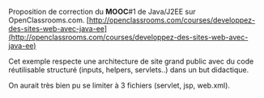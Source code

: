 Proposition de correction du **MOOC**#1 de Java/J2EE sur OpenClassrooms.com.
[http://openclassrooms.com/courses/developpez-des-sites-web-avec-java-ee](http://openclassrooms.com/courses/developpez-des-sites-web-avec-java-ee)

Cet exemple respecte une architecture de site grand public avec du code réutilisable structuré (inputs, helpers, servlets..) dans un but didactique.

On aurait très bien pu se limiter à 3 fichiers (servlet, jsp, web.xml).